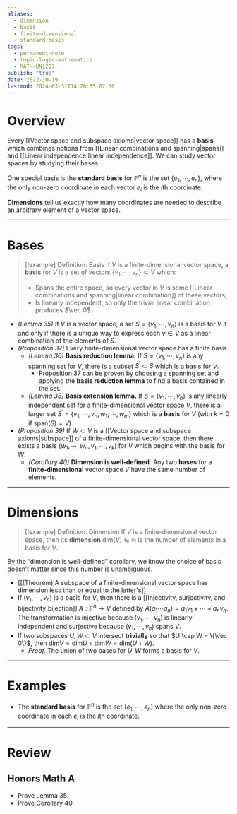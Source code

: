 ```yaml
---
aliases:
  - dimension
  - basis
  - finite-dimensional
  - standard basis
tags:
  - permanent-note
  - topic-logic-mathematics
  - MATH-UN1207
publish: "true"
date: 2022-10-19
lastmod: 2024-03-31T14:20:55-07:00
---
```

# Overview

Every [[Vector space and subspace axioms|vector space]] has a **basis**, which combines notions from [[Linear combinations and spanning|spans]] and [[Linear independence|linear independence]]. We can study vector spaces by studying their bases.

One special basis is the **standard basis** for $\mathbb F^n$ is the set $\{e_1, \cdots, e_n\}$, where the only non-zero coordinate in each vector $e_i$ is the $i$th coordinate.

**Dimensions** tell us exactly how many coordinates are needed to describe an arbitrary element of a vector space.

---
# Bases

>[!example] Definition: Basis
>If $V$ is a finite-dimensional vector space, a **basis** for $V$ is a set of vectors $\{v_1, \cdots, v_n\} \subset V$ which:
>- Spans the entire space, so every vector in $V$ is some [[Linear combinations and spanning|linear combination]] of these vectors;
>- Is linearly independent, so only the trivial linear combination produces $\vec 0$.

- *(Lemma 35)* If $V$ is a vector space, a set $S = \{v_1, \cdots, v_n\}$ is a basis for $V$ if and only if there is a unique way to express each $v \in V$ as a linear combination of the elements of $S$.
- *(Proposition 37)* Every finite-dimensional vector space has a finite basis.
	- *(Lemma 36)* **Basis reduction lemma.** If $S = \{v_1, \cdots, v_n\}$ is any spanning set for $V$, there is a subset $S^{\prime} \subset S$ which is a basis for $V$.
		- Proposition 37 can be proven by choosing a spanning set and applying the **basis reduction lemma** to find a basis contained in the set.
	- *(Lemma 38)* **Basis extension lemma.** If $S = \{v_1, \cdots, v_n\}$ is any linearly independent set for a finite-dimensional vector space $V$, there is a larger set $S^{\prime} = \{v_1, \cdots, v_n, w_1, \cdots, w_m\}$ which is a **basis** for $V$ (with $k = 0$ if $\text{span}(S) = V$).
- *(Proposition 39)* If $W \subset V$ is a [[Vector space and subspace axioms|subspace]] of a finite-dimensional vector space, then there exists a basis $(w_1, \cdots, w_n, v_1, \cdots, v_k)$ for $V$ which begins with the basis for $W$. 
	- *(Corollary 40)* **Dimension is well-defined.** Any two **bases** for a **finite-dimensional** vector space $V$ have the same number of elements.

---
# Dimensions

>[!example] Definition: Dimension
>If $V$ is a finite-dimensional vector space, then its **dimension** $\text{dim}(V) \in \mathbb N$ is the number of elements in a basis for $V$.

By the “dimension is well-defined” corollary, we know the choice of basis doesn’t matter since this number is unambiguous.

- [[(Theorem) A subspace of a finite-dimensional vector space has dimension less than or equal to the latter's]]
- If $(v_1, \cdots, v_n)$ is a basis for $V$, then there is a [[Injectivity, surjectivity, and bijectivity|bijection]] $A : \mathbb F^n \to V$ defined by $A(a_1 \cdots a_n) = a_1v_1 + \cdots + a_nv_n.$ The transformation is injective because $(v_1, \cdots, v_n)$ is linearly independent and surjective because $(v_1, \cdots, v_n)$ spans $V$.
- If two subspaces $U, W \subset V$ intersect **trivially** so that $U \cap W = \{\vec 0\}$, then $\text{dim}V = \text{dim}U + \text{dim}W = \text{dim}(U+W).$
	- *Proof.* The union of two bases for $U,W$ forms a basis for $V$.

---
# Examples

- The **standard basis** for $\mathbb F^n$ is the set $\{e_1, \cdots, e_n\}$ where the only non-zero coordinate in each $e_i$ is the $i$th coordinate.

---
# Review

## Honors Math A
- Prove Lemma 35.
- Prove Corollary 40.